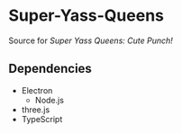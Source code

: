 # Super-Yass-Queens
Source for _Super Yass Queens: Cute Punch!_

## Dependencies
* Electron
    * Node.js
* three.js
* TypeScript

